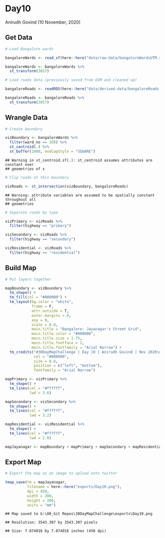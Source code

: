Day10
================
Anirudh Govind
(10 November, 2020)

## Get Data

``` r
# Load Bangalore wards

bangaloreWards <- read_sf(here::here("data/raw-data/bangaloreWardsUTM.shp"))

bangaloreWards <- bangaloreWards %>% 
  st_transform(3857)
```

``` r
# Load roads data (previously saved from OSM and cleaned up)

bangaloreRoads <- readRDS(here::here("data/derived-data/bangaloreRoads.rds"))

bangaloreRoads <- bangaloreRoads %>% 
  st_transform(3857)
```

## Wrangle Data

``` r
# Create boundary

vizBoundary <- bangaloreWards %>% 
  filter(ward_no == 168) %>% 
  st_centroid(.) %>% 
  st_buffer(1000, endCapStyle = "SQUARE")
```

    ## Warning in st_centroid.sf(.): st_centroid assumes attributes are constant over
    ## geometries of x

``` r
# Clip roads ot this boundary

vizRoads <- st_intersection(vizBoundary, bangaloreRoads)
```

    ## Warning: attribute variables are assumed to be spatially constant throughout all
    ## geometries

``` r
# Separate roads by type

vizPrimary <- vizRoads %>% 
  filter(highway == "primary")

vizSecondary <- vizRoads %>% 
  filter(highway == "secondary")

vizResidential <- vizRoads %>% 
  filter(highway == "residential")
```

## Build Map

``` r
# Put layers together

mapBoundary <- vizBoundary %>% 
  tm_shape() +
  tm_fill(col = "#000000") +
  tm_layout(bg.color = "white",
            frame = F,
            attr.outside = T,
            outer.margins = 0,
            asp = 0,
            scale = 0.8,
            main.title = "Bangalore: Jayanagar's Street Grid",
            main.title.color = "#000000",
            main.title.size = 1.75,
            main.title.fontface = 2,
            main.title.fontfamily = "Arial Narrow") + 
  tm_credits("#30DayMapChallenge | Day 10 | Anirudh Govind | Nov 2020\nMap data © OpenStreetMap contributors and available from https://www.openstreetmap.org",
             col = "#000000",
             size = 0.8,
             position = c("left", "bottom"),
             fontfamily = "Arial Narrow")

mapPrimary <- vizPrimary %>% 
  tm_shape() +
  tm_lines(col = "#ffffff",
           lwd = 3.6)

mapSecondary <- vizSecondary %>% 
  tm_shape() +
  tm_lines(col = "#ffffff",
           lwd = 3.2)

mapResidential <- vizResidential %>% 
  tm_shape() +
  tm_lines(col = "#ffffff",
           lwd = 2.8)

mapJayanagar <- mapBoundary + mapPrimary + mapSecondary + mapResidential
```

## Export Map

``` r
# Export the map as an image to upload onto twitter

tmap_save(tm = mapJayanagar,
          filename = here::here("exports/Day10.png"),
          dpi = 450,
          width = 200,
          height = 200,
          units = "mm")
```

    ## Map saved to G:\00_Git Repos\30DayMapChallenge\exports\Day10.png

    ## Resolution: 3543.307 by 3543.307 pixels

    ## Size: 7.874016 by 7.874016 inches (450 dpi)

